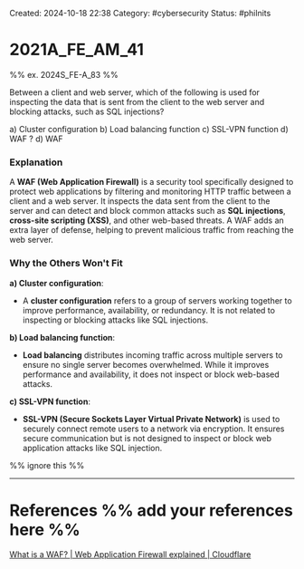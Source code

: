Created: 2024-10-18 22:38
Category: #cybersecurity
Status: #philnits



# 2021A_FE_AM_41

%% ex. 2024S_FE-A_83 %%

Between a client and web server, which of the following is used for inspecting the data that is sent from the client to the web server and blocking attacks, such as SQL injections?

a) Cluster configuration
b) Load balancing function
c) SSL-VPN function
d) WAF
?
d) WAF
### Explanation

A **WAF (Web Application Firewall)** is a security tool specifically designed to protect web applications by filtering and monitoring HTTP traffic between a client and a web server. It inspects the data sent from the client to the server and can detect and block common attacks such as **SQL injections**, **cross-site scripting (XSS)**, and other web-based threats. A WAF adds an extra layer of defense, helping to prevent malicious traffic from reaching the web server.
### Why the Others Won't Fit

**a) Cluster configuration**:

- A **cluster configuration** refers to a group of servers working together to improve performance, availability, or redundancy. It is not related to inspecting or blocking attacks like SQL injections.

**b) Load balancing function**:

- **Load balancing** distributes incoming traffic across multiple servers to ensure no single server becomes overwhelmed. While it improves performance and availability, it does not inspect or block web-based attacks.

**c) SSL-VPN function**:

- **SSL-VPN (Secure Sockets Layer Virtual Private Network)** is used to securely connect remote users to a network via encryption. It ensures secure communication but is not designed to inspect or block web application attacks like SQL injection.





%% ignore this %%
<!--SR:!2025-05-10,60,310-->
---









# References %% add your references here %%
[What is a WAF? | Web Application Firewall explained | Cloudflare](https://www.cloudflare.com/learning/ddos/glossary/web-application-firewall-waf/)
